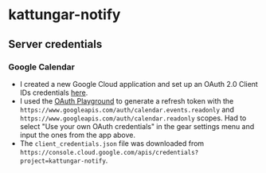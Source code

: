 # kattungar-notify

## Server credentials

### Google Calendar

- I created a new Google Cloud application and set up an OAuth 2.0 Client IDs credentials [here](https://console.cloud.google.com/apis/credentials?project=kattungar-notify).
- I used the [OAuth Playground](https://developers.google.com/oauthplayground) to generate a refresh token with the `https://www.googleapis.com/auth/calendar.events.readonly` and `https://www.googleapis.com/auth/calendar.readonly` scopes. Had to select "Use your own OAuth credentials" in the gear settings menu and input the ones from the app above.
- The `client_credentials.json` file was downloaded from `https://console.cloud.google.com/apis/credentials?project=kattungar-notify`.
